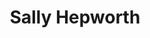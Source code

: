 ---
title: Sally Hepworth
author_slug: sally_hepworth
wikipedia_url: https://en.wikipedia.org/wiki/Sally_Hepworth
layout: author
---